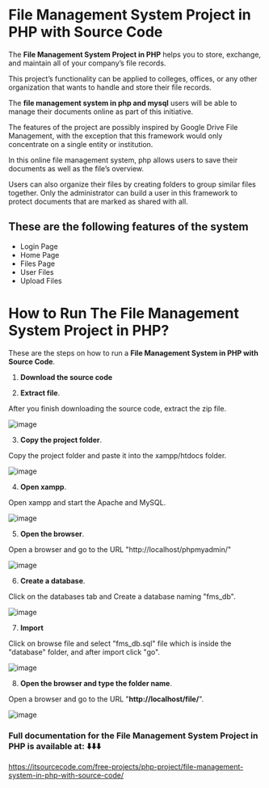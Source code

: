 # File Management System Project in PHP with Source Code

The **File Management System Project in PHP** helps you to store, exchange, and maintain all of your company’s file records.

This project’s functionality can be applied to colleges, offices, or any other organization that wants to handle and store their file records.

The **file management system in php and mysql** users will be able to manage their documents online as part of this initiative.

The features of the project are possibly inspired by Google Drive File Management, with the exception that this framework would only concentrate on a single entity or institution.

In this online file management system, php allows users to save their documents as well as the file’s overview.

Users can also organize their files by creating folders to group similar files together. Only the administrator can build a user in this framework to protect documents that are marked as shared with all.

## These are the following features of the system

* Login Page
* Home Page
* Files Page
* User Files
* Upload Files

# How to Run The File Management System Project in PHP?
These are the steps on how to run a **File Management System in PHP with Source Code**.

1. **Download the source code**

2. **Extract file**.

After you finish downloading the source code, extract the zip file.

![image](https://github.com/user-attachments/assets/86b057b0-75d2-4c50-8ebd-8eab6aee9726)

3. **Copy the project folder**.

Copy the project folder and paste it into the xampp/htdocs folder.

![image](https://github.com/user-attachments/assets/15580bed-dcfe-48d4-b509-47ea47a44390)

4. **Open xampp**.

Open xampp and start the Apache and MySQL.

![image](https://github.com/user-attachments/assets/fb073849-7fd7-410a-8452-1965cbe07c12)

5. **Open the browser**.

Open a browser and go to the URL "http://localhost/phpmyadmin/"

![image](https://github.com/user-attachments/assets/cf4b6ead-5364-4ce0-95f9-b47055601c0f)

6. **Create a database**.

Click on the databases tab and Create a database naming "fms_db".

![image](https://github.com/user-attachments/assets/4d9833c0-ace2-4f4f-9c93-c0e704e7d236)

7. **Import**

Click on browse file and select "fms_db.sql" file which is inside the "database" folder, and after import click "go".

![image](https://github.com/user-attachments/assets/79fa2ab3-795b-474c-8eac-7abdea2f5193)

8. **Open the browser and type the folder name**.

Open a browser and go to the URL "**http://localhost/file/**".

![image](https://github.com/user-attachments/assets/48d548eb-57ef-41ed-80b4-c7267fec85a3)


### Full documentation for the File Management System Project in PHP is available at: ⬇️⬇️⬇️
https://itsourcecode.com/free-projects/php-project/file-management-system-in-php-with-source-code/










